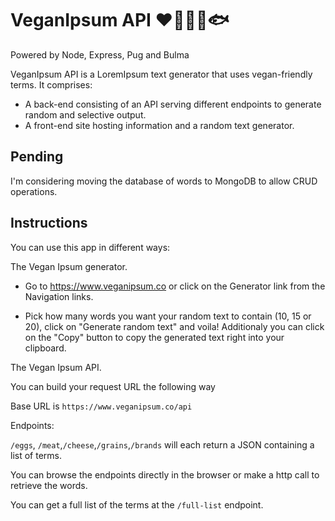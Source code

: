 # VeganIpsum API ❤️🐄🐓🐑🐟

Powered by Node, Express, Pug and Bulma

VeganIpsum API is a LoremIpsum text generator that uses vegan-friendly terms. It comprises:
 - A back-end consisting of an API serving different endpoints to generate random and selective output.
 - A front-end site hosting information and a random text generator.

## Pending

  I'm considering moving the database of words to MongoDB to allow CRUD operations.

## Instructions

You can use this app in different ways:

The Vegan Ipsum generator.

- Go to https://www.veganipsum.co or click on the Generator link from the Navigation links.

- Pick how many words you want your random text to contain (10, 15 or 20), click on "Generate random text" and voila!
Additionaly you can click on the "Copy" button to copy the generated text right into your clipboard.

The Vegan Ipsum API.

You can build your request URL the following way

Base URL is `https://www.veganipsum.co/api`

Endpoints:

`/eggs`, `/meat`,`/cheese`,`/grains`,`/brands` will each return a JSON containing a list of terms.

You can browse the endpoints directly in the browser or make a http call to retrieve the words.

You can get a full list of the terms at the `/full-list` endpoint.
